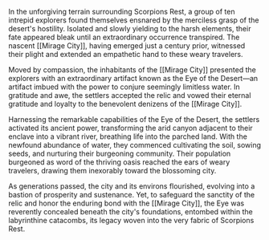 In the unforgiving terrain surrounding Scorpions Rest, a group of ten intrepid explorers found themselves ensnared by the merciless grasp of the desert's hostility. Isolated and slowly yielding to the harsh elements, their fate appeared bleak until an extraordinary occurrence transpired. The nascent [[Mirage City]], having emerged just a century prior, witnessed their plight and extended an empathetic hand to these weary travelers.

Moved by compassion, the inhabitants of the [[Mirage City]] presented the explorers with an extraordinary artifact known as the Eye of the Desert—an artifact imbued with the power to conjure seemingly limitless water. In gratitude and awe, the settlers accepted the relic and vowed their eternal gratitude and loyalty to the benevolent denizens of the [[Mirage City]].

Harnessing the remarkable capabilities of the Eye of the Desert, the settlers activated its ancient power, transforming the arid canyon adjacent to their enclave into a vibrant river, breathing life into the parched land. With the newfound abundance of water, they commenced cultivating the soil, sowing seeds, and nurturing their burgeoning community. Their population burgeoned as word of the thriving oasis reached the ears of weary travelers, drawing them inexorably toward the blossoming city.

As generations passed, the city and its environs flourished, evolving into a bastion of prosperity and sustenance. Yet, to safeguard the sanctity of the relic and honor the enduring bond with the [[Mirage City]], the Eye was reverently concealed beneath the city's foundations, entombed within the labyrinthine catacombs, its legacy woven into the very fabric of Scorpions Rest.
